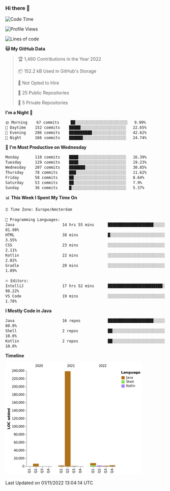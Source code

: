 ### Hi there 👋


<!--START_SECTION:waka-->
![Code Time](http://img.shields.io/badge/Code%20Time-2%2C580%20hrs%206%20mins-blue)

![Profile Views](http://img.shields.io/badge/Profile%20Views-0-blue)

![Lines of code](https://img.shields.io/badge/From%20Hello%20World%20I%27ve%20Written-263%20Thousand%20lines%20of%20code-blue)

**🐱 My GitHub Data** 

> 🏆 1,480 Contributions in the Year 2022
 > 
> 📦 152.2 kB Used in GitHub's Storage 
 > 
> 🚫 Not Opted to Hire
 > 
> 📜 25 Public Repositories 
 > 
> 🔑 5 Private Repositories  
 > 
**I'm a Night 🦉** 

```text
🌞 Morning    67 commits     ██░░░░░░░░░░░░░░░░░░░░░░░   9.99% 
🌆 Daytime    152 commits    █████░░░░░░░░░░░░░░░░░░░░   22.65% 
🌃 Evening    286 commits    ██████████░░░░░░░░░░░░░░░   42.62% 
🌙 Night      166 commits    ██████░░░░░░░░░░░░░░░░░░░   24.74%

```
📅 **I'm Most Productive on Wednesday** 

```text
Monday       110 commits    ████░░░░░░░░░░░░░░░░░░░░░   16.39% 
Tuesday      129 commits    ████░░░░░░░░░░░░░░░░░░░░░   19.23% 
Wednesday    207 commits    ███████░░░░░░░░░░░░░░░░░░   30.85% 
Thursday     78 commits     ███░░░░░░░░░░░░░░░░░░░░░░   11.62% 
Friday       58 commits     ██░░░░░░░░░░░░░░░░░░░░░░░   8.64% 
Saturday     53 commits     ██░░░░░░░░░░░░░░░░░░░░░░░   7.9% 
Sunday       36 commits     █░░░░░░░░░░░░░░░░░░░░░░░░   5.37%

```


📊 **This Week I Spent My Time On** 

```text
⌚︎ Time Zone: Europe/Amsterdam

💬 Programming Languages: 
Java                     14 hrs 55 mins      ████████████████████░░░░░   81.98% 
HTML                     38 mins             █░░░░░░░░░░░░░░░░░░░░░░░░   3.55% 
CSS                      23 mins             ░░░░░░░░░░░░░░░░░░░░░░░░░   2.11% 
Kotlin                   22 mins             ░░░░░░░░░░░░░░░░░░░░░░░░░   2.02% 
Gradle                   20 mins             ░░░░░░░░░░░░░░░░░░░░░░░░░   1.89%

🔥 Editors: 
IntelliJ                 17 hrs 52 mins      ████████████████████████░   98.22% 
VS Code                  19 mins             ░░░░░░░░░░░░░░░░░░░░░░░░░   1.78%

```

**I Mostly Code in Java** 

```text
Java                     16 repos            ████████████████████░░░░░   80.0% 
Shell                    2 repos             ██░░░░░░░░░░░░░░░░░░░░░░░   10.0% 
Kotlin                   2 repos             ██░░░░░░░░░░░░░░░░░░░░░░░   10.0%

```


**Timeline**

![Chart not found](https://raw.githubusercontent.com/powercasgamer/powercasgamer/master/charts/bar_graph.png) 


 Last Updated on 01/11/2022 13:04:14 UTC
<!--END_SECTION:waka-->

